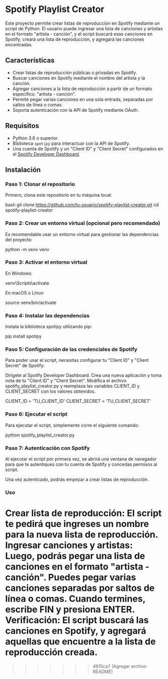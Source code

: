 # Spotify Playlist Creator

Este proyecto permite crear listas de reproducción en Spotify mediante un script de Python. El usuario puede ingresar una lista de canciones y artistas en el formato "artista - canción", y el script buscará esas canciones en Spotify, creará una lista de reproducción, y agregará las canciones encontradas.

## Características

- Crear listas de reproducción públicas o privadas en Spotify.
- Buscar canciones en Spotify mediante el nombre del artista y la canción.
- Agregar canciones a la lista de reproducción a partir de un formato específico: "artista - canción".
- Permite pegar varias canciones en una sola entrada, separadas por saltos de línea o comas.
- Soporta autenticación con la API de Spotify mediante OAuth.

## Requisitos

- Python 3.6 o superior.
- Biblioteca `spotipy` para interactuar con la API de Spotify.
- Una cuenta de Spotify y un "Client ID" y "Client Secret" configurados en el [Spotify Developer Dashboard](https://developer.spotify.com/dashboard/applications).

## Instalación

### Paso 1: Clonar el repositorio

Primero, clona este repositorio en tu máquina local:

bash
git clone https://github.com/tu-usuario/spotify-playlist-creator.git
cd spotify-playlist-creator

### Paso 2: Crear un entorno virtual (opcional pero recomendado)
Es recomendable usar un entorno virtual para gestionar las dependencias del proyecto:

python -m venv venv

### Paso 3: Activar el entorno virtual
En Windows: 

venv\Scripts\activate

En macOS o Linux:

source venv/bin/activate

### Paso 4: Instalar las dependencias
Instala la biblioteca spotipy utilizando pip:

pip install spotipy

### Paso 5: Configuración de las credenciales de Spotify
Para poder usar el script, necesitas configurar tu "Client ID" y "Client Secret" de Spotify:

Dirígete al Spotify Developer Dashboard.
Crea una nueva aplicación y toma nota de tu "Client ID" y "Client Secret".
Modifica el archivo spotify_playlist_creator.py y reemplaza las variables CLIENT_ID y CLIENT_SECRET con los valores obtenidos.

CLIENT_ID = 'TU_CLIENT_ID'
CLIENT_SECRET = 'TU_CLIENT_SECRET'

### Paso 6: Ejecutar el script
Para ejecutar el script, simplemente corre el siguiente comando:

python spotify_playlist_creator.py

### Paso 7: Autenticación con Spotify
Al ejecutar el script por primera vez, se abrirá una ventana de navegador para que te autentiques con tu cuenta de Spotify y concedas permisos al script.

Una vez autenticado, podrás empezar a crear listas de reproducción.

### Uso
Crear lista de reproducción: El script te pedirá que ingreses un nombre para la nueva lista de reproducción.
Ingresar canciones y artistas: Luego, podrás pegar una lista de canciones en el formato "artista - canción". Puedes pegar varias canciones separadas por saltos de línea o comas. Cuando termines, escribe FIN y presiona ENTER.
Verificación: El script buscará las canciones en Spotify, y agregará aquellas que encuentre a la lista de reproducción creada.
=======
>>>>>>> 4915ca7 (Agregar archivo README)
